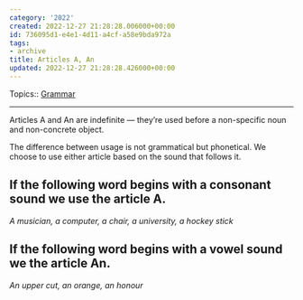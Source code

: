 ```yaml
---
category: '2022'
created: 2022-12-27 21:28:28.006000+00:00
id: 736095d1-e4e1-4d11-a4cf-a58e9bda972a
tags:
- archive
title: Articles A, An
updated: 2022-12-27 21:28:28.426000+00:00
---
```

   
Topics:: [Grammar](../topics/grammar.md)   
   
   
---   
   
Articles A and An are indefinite — they’re used before a non-specific noun and non-concrete object.   
   
The difference between usage is not grammatical but phonetical. We choose to use either article based on the sound that follows it.   
   
## If the following word begins with a **consonant sound** we use the article **A**.   
   
*A musician, a computer, a chair, a university, a hockey stick*     
   
## If the following word begins with a **vowel sound** we the article **An**.   
   
*An upper cut, an orange, an honour*